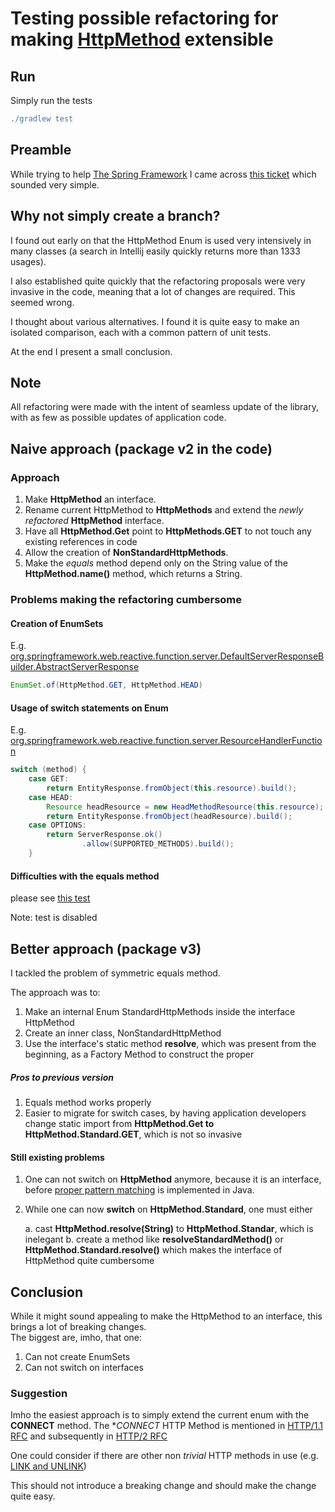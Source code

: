 # Testing possible refactoring for making [HttpMethod](https://docs.spring.io/spring-framework/docs/current/javadoc-api/org/springframework/http/HttpMethod.html) extensible

## Run

Simply run the tests

```gradle
./gradlew test
```


## Preamble

While trying to help [The Spring Framework](https://github.com/spring-projects/spring-framework)
I came across [this ticket](https://github.com/spring-projects/spring-framwork/issues/25109) which sounded very simple.

## Why not simply create a branch?
I found out early on that the HttpMethod Enum is used very intensively in many classes (a search in Intellij easily 
quickly returns more than 1333 usages).

I also established quite quickly that the refactoring proposals were very invasive in the code, meaning that a lot of 
changes are required. This seemed wrong.

I thought about various alternatives. I found it is quite easy to make an isolated comparison, each with a common pattern
of unit tests. 

At the end I present a small conclusion.

## Note
All refactoring were made with the intent of seamless update of the library, with as few as possible updates
of application code.

## Naive approach (package v2 in the code)

### Approach
1. Make **HttpMethod** an interface. 
2. Rename current HttpMethod to **HttpMethods** and extend the *newly refactored* **HttpMethod** interface.
3. Have all **HttpMethod.Get** point to **HttpMethods.GET** to not touch any existing references in code
4. Allow the creation of **NonStandardHttpMethods**. 
5. Make the *equals* method depend only on the String value of the **HttpMethod.name()** method, which returns a String.


### Problems making the refactoring cumbersome
#### Creation of EnumSets
E.g. [org.springframework.web.reactive.function.server.DefaultServerResponseBuilder.AbstractServerResponse](https://github.com/spring-projects/spring-framework/blob/90ccabd60bfe24249b3c4cbe43a25ffd0efa6eba/spring-webflux/src/main/java/org/springframework/web/reactive/function/server/DefaultServerResponseBuilder.java#L301)

```java
EnumSet.of(HttpMethod.GET, HttpMethod.HEAD)
```

#### Usage of switch statements on Enum

E.g. [org.springframework.web.reactive.function.server.ResourceHandlerFunction](https://github.com/spring-projects/spring-framework/blob/90ccabd60bfe24249b3c4cbe43a25ffd0efa6eba/spring-webmvc/src/main/java/org/springframework/web/servlet/function/ResourceHandlerFunction.java#L55)

```java
switch (method) {
    case GET:
        return EntityResponse.fromObject(this.resource).build();
    case HEAD:
        Resource headResource = new HeadMethodResource(this.resource);
        return EntityResponse.fromObject(headResource).build();
    case OPTIONS:
        return ServerResponse.ok()
                .allow(SUPPORTED_METHODS).build();
    }


```


#### Difficulties with the equals method

please see [this test](ro.mdumitrescu.httpmethod.v2.HttpMethodTest.java)

Note: test is disabled

## Better approach (package v3)

I tackled the problem of symmetric equals method.

The approach was to: 
1. Make an internal Enum StandardHttpMethods inside the interface HttpMethod
2. Create an inner class, NonStandardHttpMethod
3. Use the interface's static method **resolve**, which was present from the beginning, as a Factory Method to construct
the proper 

##### Pros to previous version

1. Equals method works properly
2. Easier to migrate for switch cases, by having application developers change static import from 
**HttpMethod.Get to HttpMethod.Standard.GET**, which is not so invasive

#### Still existing problems

1. One can not switch on **HttpMethod** anymore, because it is an interface, before [proper pattern matching](https://openjdk.java.net/jeps/8213076) 
is implemented in Java.

2. While one can now **switch** on **HttpMethod.Standard**, one must either

    a. cast **HttpMethod.resolve(String)** to **HttpMethod.Standar**, which is inelegant
    b. create a method like **resolveStandardMethod()** or **HttpMethod.Standard.resolve()** which makes
    the interface of HttpMethod quite cumbersome
    
    
## Conclusion

While it might sound appealing to make the HttpMethod to an interface, this brings a lot of breaking changes.   
The biggest are, imho, that one: 

1. Can not create EnumSets
2. Can not switch on interfaces


### Suggestion

Imho the easiest approach is to simply extend the current enum with the **CONNECT** method. 
The **CONNECT* HTTP Method is mentioned in [HTTP/1.1 RFC](https://tools.ietf.org/html/rfc7231#section-4.3.6) and
subsequently in [HTTP/2 RFC](https://tools.ietf.org/html/rfc7540#page-72)

One could consider if there are other non *trivial* HTTP methods in use (e.g. [LINK and UNLINK](https://tools.ietf.org/id/draft-snell-link-method-01.html))

This should not introduce a breaking change and should make the change quite easy. 


